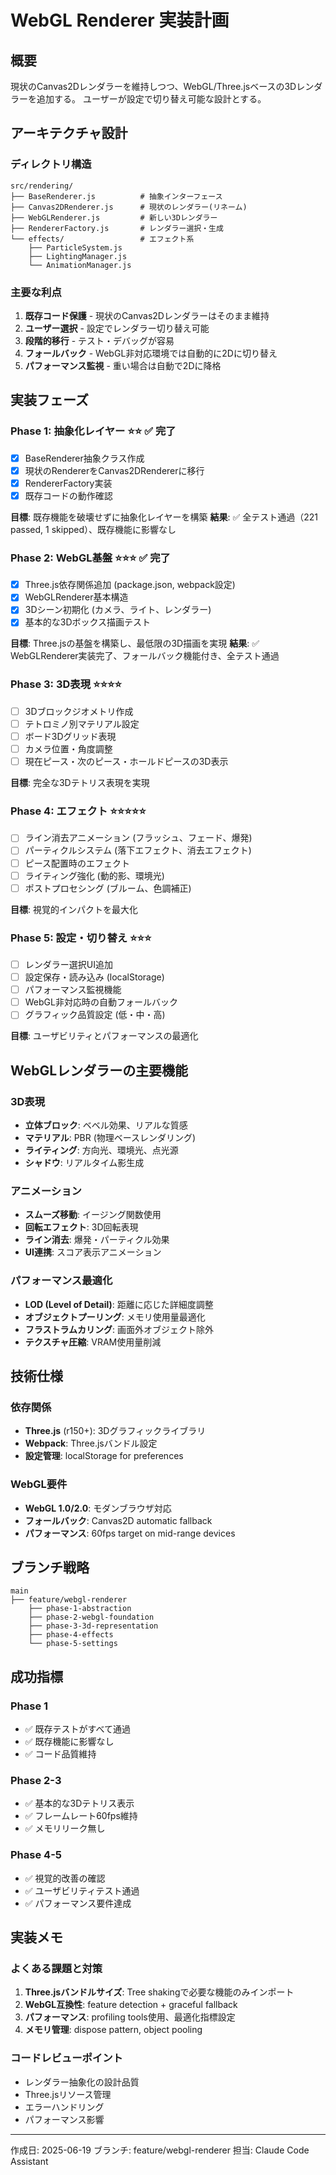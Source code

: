 # WebGL Renderer 実装計画

## 概要
現状のCanvas2Dレンダラーを維持しつつ、WebGL/Three.jsベースの3Dレンダラーを追加する。
ユーザーが設定で切り替え可能な設計とする。

## アーキテクチャ設計

### ディレクトリ構造
```
src/rendering/
├── BaseRenderer.js          # 抽象インターフェース
├── Canvas2DRenderer.js      # 現状のレンダラー(リネーム)
├── WebGLRenderer.js         # 新しい3Dレンダラー
├── RendererFactory.js       # レンダラー選択・生成
└── effects/                 # エフェクト系
    ├── ParticleSystem.js
    ├── LightingManager.js
    └── AnimationManager.js
```

### 主要な利点
1. **既存コード保護** - 現状のCanvas2Dレンダラーはそのまま維持
2. **ユーザー選択** - 設定でレンダラー切り替え可能
3. **段階的移行** - テスト・デバッグが容易
4. **フォールバック** - WebGL非対応環境では自動的に2Dに切り替え
5. **パフォーマンス監視** - 重い場合は自動で2Dに降格

## 実装フェーズ

### Phase 1: 抽象化レイヤー ⭐⭐ ✅ **完了**
- [x] BaseRenderer抽象クラス作成
- [x] 現状のRendererをCanvas2DRendererに移行
- [x] RendererFactory実装
- [x] 既存コードの動作確認

**目標**: 既存機能を破壊せずに抽象化レイヤーを構築
**結果**: ✅ 全テスト通過（221 passed, 1 skipped）、既存機能に影響なし

### Phase 2: WebGL基盤 ⭐⭐⭐ ✅ **完了**
- [x] Three.js依存関係追加 (package.json, webpack設定)
- [x] WebGLRenderer基本構造
- [x] 3Dシーン初期化 (カメラ、ライト、レンダラー)
- [x] 基本的な3Dボックス描画テスト

**目標**: Three.jsの基盤を構築し、最低限の3D描画を実現
**結果**: ✅ WebGLRenderer実装完了、フォールバック機能付き、全テスト通過

### Phase 3: 3D表現 ⭐⭐⭐⭐
- [ ] 3Dブロックジオメトリ作成
- [ ] テトロミノ別マテリアル設定
- [ ] ボード3Dグリッド表現
- [ ] カメラ位置・角度調整
- [ ] 現在ピース・次のピース・ホールドピースの3D表示

**目標**: 完全な3Dテトリス表現を実現

### Phase 4: エフェクト ⭐⭐⭐⭐⭐
- [ ] ライン消去アニメーション (フラッシュ、フェード、爆発)
- [ ] パーティクルシステム (落下エフェクト、消去エフェクト)
- [ ] ピース配置時のエフェクト
- [ ] ライティング強化 (動的影、環境光)
- [ ] ポストプロセシング (ブルーム、色調補正)

**目標**: 視覚的インパクトを最大化

### Phase 5: 設定・切り替え ⭐⭐⭐
- [ ] レンダラー選択UI追加
- [ ] 設定保存・読み込み (localStorage)
- [ ] パフォーマンス監視機能
- [ ] WebGL非対応時の自動フォールバック
- [ ] グラフィック品質設定 (低・中・高)

**目標**: ユーザビリティとパフォーマンスの最適化

## WebGLレンダラーの主要機能

### 3D表現
- **立体ブロック**: ベベル効果、リアルな質感
- **マテリアル**: PBR (物理ベースレンダリング)
- **ライティング**: 方向光、環境光、点光源
- **シャドウ**: リアルタイム影生成

### アニメーション
- **スムーズ移動**: イージング関数使用
- **回転エフェクト**: 3D回転表現
- **ライン消去**: 爆発・パーティクル効果
- **UI連携**: スコア表示アニメーション

### パフォーマンス最適化
- **LOD (Level of Detail)**: 距離に応じた詳細度調整
- **オブジェクトプーリング**: メモリ使用量最適化
- **フラストラムカリング**: 画面外オブジェクト除外
- **テクスチャ圧縮**: VRAM使用量削減

## 技術仕様

### 依存関係
- **Three.js** (r150+): 3Dグラフィックライブラリ
- **Webpack**: Three.jsバンドル設定
- **設定管理**: localStorage for preferences

### WebGL要件
- **WebGL 1.0/2.0**: モダンブラウザ対応
- **フォールバック**: Canvas2D automatic fallback
- **パフォーマンス**: 60fps target on mid-range devices

## ブランチ戦略

```
main
├── feature/webgl-renderer
    ├── phase-1-abstraction
    ├── phase-2-webgl-foundation  
    ├── phase-3-3d-representation
    ├── phase-4-effects
    └── phase-5-settings
```

## 成功指標

### Phase 1
- ✅ 既存テストがすべて通過
- ✅ 既存機能に影響なし
- ✅ コード品質維持

### Phase 2-3
- ✅ 基本的な3Dテトリス表示
- ✅ フレームレート60fps維持
- ✅ メモリリーク無し

### Phase 4-5
- ✅ 視覚的改善の確認
- ✅ ユーザビリティテスト通過
- ✅ パフォーマンス要件達成

## 実装メモ

### よくある課題と対策
1. **Three.jsバンドルサイズ**: Tree shakingで必要な機能のみインポート
2. **WebGL互換性**: feature detection + graceful fallback
3. **パフォーマンス**: profiling tools使用、最適化指標設定
4. **メモリ管理**: dispose pattern, object pooling

### コードレビューポイント
- レンダラー抽象化の設計品質
- Three.jsリソース管理
- エラーハンドリング
- パフォーマンス影響

---

作成日: 2025-06-19
ブランチ: feature/webgl-renderer
担当: Claude Code Assistant